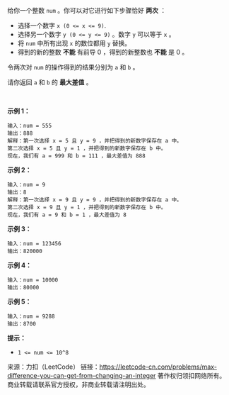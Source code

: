 给你一个整数 ```num``` 。你可以对它进行如下步骤恰好 **两次** ：

* 选择一个数字 ```x (0 <= x <= 9)```.
* 选择另一个数字 ```y (0 <= y <= 9)``` 。数字 ```y``` 可以等于 ```x``` 。
* 将 ```num``` 中所有出现 ```x``` 的数位都用 ```y``` 替换。
* 得到的新的整数 **不能** 有前导 0 ，得到的新整数也 **不能** 是 0 。

令两次对 ```num``` 的操作得到的结果分别为 ```a``` 和 ```b``` 。

请你返回 ```a``` 和 ```b``` 的 **最大差值** 。

 

**示例 1：**
```
输入：num = 555
输出：888
解释：第一次选择 x = 5 且 y = 9 ，并把得到的新数字保存在 a 中。
第二次选择 x = 5 且 y = 1 ，并把得到的新数字保存在 b 中。
现在，我们有 a = 999 和 b = 111 ，最大差值为 888
```
**示例 2：**
```
输入：num = 9
输出：8
解释：第一次选择 x = 9 且 y = 9 ，并把得到的新数字保存在 a 中。
第二次选择 x = 9 且 y = 1 ，并把得到的新数字保存在 b 中。
现在，我们有 a = 9 和 b = 1 ，最大差值为 8
```
**示例 3：**
```
输入：num = 123456
输出：820000
```
**示例 4：**
```
输入：num = 10000
输出：80000
```
**示例 5：**
```
输入：num = 9288
输出：8700
```

**提示：**

* ```1 <= num <= 10^8```

来源：力扣（LeetCode）
链接：https://leetcode-cn.com/problems/max-difference-you-can-get-from-changing-an-integer
著作权归领扣网络所有。商业转载请联系官方授权，非商业转载请注明出处。
